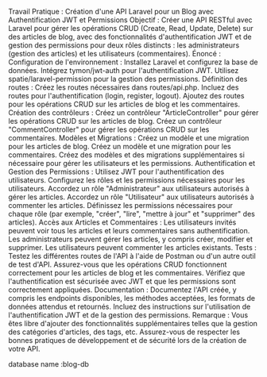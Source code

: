 Travail Pratique : Création d'une API Laravel pour un Blog avec Authentification JWT et Permissions
Objectif :
Créer une API RESTful avec Laravel pour gérer les opérations CRUD (Create, Read, Update, Delete) sur des articles de blog, avec des fonctionnalités d'authentification JWT et de gestion des permissions pour deux rôles distincts : les administrateurs (gestion des articles) et les utilisateurs (commentaires).
Énoncé :
Configuration de l'environnement :
Installez Laravel et configurez la base de données.
Intégrez tymon/jwt-auth pour l'authentification JWT.
Utilisez spatie/laravel-permission pour la gestion des permissions.
Définition des routes :
Créez les routes nécessaires dans routes/api.php.
Incluez des routes pour l'authentification (login, register, logout).
Ajoutez des routes pour les opérations CRUD sur les articles de blog et les commentaires.
Création des contrôleurs :
Créez un contrôleur "ArticleController" pour gérer les opérations CRUD sur les articles de blog.
Créez un contrôleur "CommentController" pour gérer les opérations CRUD sur les commentaires.
Modèles et Migrations :
Créez un modèle et une migration pour les articles de blog.
Créez un modèle et une migration pour les commentaires.
Créez des modèles et des migrations supplémentaires si nécessaire pour gérer les utilisateurs et les permissions.
Authentification et Gestion des Permissions :
Utilisez JWT pour l'authentification des utilisateurs.
Configurez les rôles et les permissions nécessaires pour les utilisateurs.
Accordez un rôle "Administrateur" aux utilisateurs autorisés à gérer les articles.
Accordez un rôle "Utilisateur" aux utilisateurs autorisés à commenter les articles.
Définissez les permissions nécessaires pour chaque rôle (par exemple, "créer", "lire", "mettre à jour" et "supprimer" des articles).
Accès aux Articles et Commentaires :
Les utilisateurs invités peuvent voir tous les articles et leurs commentaires sans authentification.
Les administrateurs peuvent gérer les articles, y compris créer, modifier et supprimer.
Les utilisateurs peuvent commenter les articles existants.
Tests :
Testez les différentes routes de l'API à l'aide de Postman ou d'un autre outil de test d'API.
Assurez-vous que les opérations CRUD fonctionnent correctement pour les articles de blog et les commentaires.
Vérifiez que l'authentification est sécurisée avec JWT et que les permissions sont correctement appliquées.
Documentation :
Documentez l'API créée, y compris les endpoints disponibles, les méthodes acceptées, les formats de données attendus et retournés.
Incluez des instructions sur l'utilisation de l'authentification JWT et de la gestion des permissions.
Remarque :
Vous êtes libre d'ajouter des fonctionnalités supplémentaires telles que la gestion des catégories d'articles, des tags, etc.
Assurez-vous de respecter les bonnes pratiques de développement et de sécurité lors de la création de votre API.

database name :blog-db 
